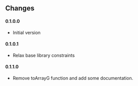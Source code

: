 ## Changes

#### 0.1.0.0

- Initial version

#### 0.1.0.1

- Relax base library constraints

#### 0.1.1.0

- Remove toArrayG function and add some documentation.
